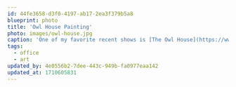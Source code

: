 ```yaml
---
id: 44fe3658-d3f0-4197-ab17-2ea3f379b5a8
blueprint: photo
title: 'Owl House Painting'
photo: images/owl-house.jpg
caption: 'One of my favorite recent shows is [The Owl House](https://www.imdb.com/title/tt8050756/) created by Dana Terrace. It originally aired on Disney Channel, and I watched it on Disney+. I really like the idea of having subtle nerdy things as my backdrop during video calls, so I painted the Owl House from the show.'
tags:
  - office
  - art
updated_by: 4e0556b2-7dee-443c-949b-fa0977eaa142
updated_at: 1710605831
---
```

